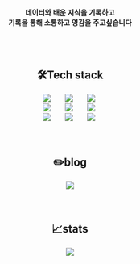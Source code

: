 <br><br>
#### <div align="center"> 데이터와 배운 지식을 기록하고<br> 기록을 통해 소통하고 영감을 주고싶습니다 </div><br><br><br>

## <div align="center">🛠️Tech stack</div>
<div align="center">
<img src="https://img.shields.io/badge/Java-007396?style=flat-square&logo=Java&logoColor=white" style="height : auto; margin-left : 10px; margin-right : 10px;"/></a>&nbsp; 
<img src="https://img.shields.io/badge/SpringFramework-6DB33F?style=flat-square&logo=Spring&logoColor=white" style="height : auto; margin-left : 10px; margin-right : 10px;"/></a>&nbsp;
<img src="https://img.shields.io/badge/MySQL-4479A1?style=flat-square&logo=MySQL&logoColor=white" style="height : auto; margin-left : 10px; margin-right : 10px;"/></a>&nbsp;<br>
<img src="https://img.shields.io/badge/Mysql-4479A1?style=flat-square&logo=mysql&logoColor=white" style="height : auto; margin-left : 10px; margin-right : 10px;"/></a>&nbsp;
<img src="https://img.shields.io/badge/Redis-DC382D?style=flat-square&logo=redis&logoColor=white" style="height : auto; margin-left : 10px; margin-right : 10px;"/></a>&nbsp;
<img src="https://img.shields.io/badge/Docker-2496ED?style=flat-square&logo=docker&logoColor=white" style="height : auto; margin-left : 10px; margin-right : 10px;"/></a>&nbsp;<br>
<img src="https://img.shields.io/badge/Amazon Aws-232F3E?style=flat-square&logo=amazonaws&logoColor=white" style="height : auto; margin-left : 10px; margin-right : 10px;"/></a>&nbsp;
<img src="https://img.shields.io/badge/Git-F05032?style=flat-square&logo=git&logoColor=white" style="height : auto; margin-left : 10px; margin-right : 10px;"/></a>&nbsp;
<img src="https://img.shields.io/badge/Github Actions-2088FF?style=flat-square&logo=githubactions&logoColor=white" style="height : auto; margin-left : 10px; margin-right : 10px;"/></a>&nbsp;<br>
</div><br><br>

## <div align="center"> ✏️blog </div>
<div align="center"> 
  <a href="https://pshistory.tistory.com">
    <img src="https://img.shields.io/badge/blog-20232a.svg?style=for-the-badge&logo=tistory&logoColor=61DAFB" /> 
  </a>
</div><br><br>

## <div align="center"> 📈stats </div>
<div align="center"> 
  <img src="https://github-readme-stats.vercel.app/api?username=dosalpark&show_icons=true&theme=radical">
</div>


